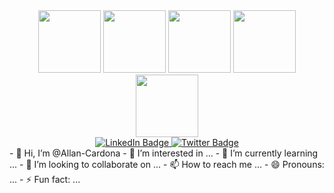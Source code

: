 <div id="header" align="center">
  <img src="https://media1.giphy.com/media/v1.Y2lkPTc5MGI3NjExcHh6dWEzNGR0MXZqb2p2emhrZG00czNuYXFqN2ZkbTZrZWw1bHFucyZlcD12MV9pbnRlcm5hbF9naWZfYnlfaWQmY3Q9cw/XAxylRMCdpbEWUAvr8/giphy.gif" width= "100" >
  <img src="https://media1.giphy.com/media/v1.Y2lkPTc5MGI3NjExMjg3MThkNnB3b211dnNkamF3Z2JnNzN3bDI2YW82dzJhZTE1aWc0eiZlcD12MV9pbnRlcm5hbF9naWZfYnlfaWQmY3Q9cw/fsEaZldNC8A1PJ3mwp/giphy.gif" width= "100" >
  <img src="https://media3.giphy.com/media/cpAGF6uxLw93uuQNNJ/giphy.gif?cid=ecf05e477dwdh6xullajtnbx7gy6h2wzierxvnxwokdydc9q&ep=v1_gifs_related&rid=giphy.gif&ct=s" width="100" border-radius:"50%"/>
  <img src="https://media2.giphy.com/media/ln7z2eWriiQAllfVcn/giphy.gif?cid=ecf05e47jybclufcvwdah9ben2wdmchdzhdg2bih5ivv70zb&ep=v1_gifs_related&rid=giphy.gif&ct=s" width= "100" >
  <img src="https://media3.giphy.com/media/eNAsjO55tPbgaor7ma/giphy.gif?cid=ecf05e47j93ctftd5kpclq5pn53mjd46c9zb60vuuu003yc7&ep=v1_gifs_related&rid=giphy.gif&ct=s" width= "100" >
</div>
<!--Div de redes sociales -->
<div id="badges" align="center">
  <a href="www.linkedin.com/in/allan-cardona-jr">
    <img src="https://img.shields.io/badge/LinkedIn-blue?style=for-the-badge&logo=linkedin&logoColor=white" alt="LinkedIn Badge"/>
  </a>
  <a href="https://twitter.com/Alan_Cdn">
    <img src="https://img.shields.io/badge/Twitter-blue?style=for-the-badge&logo=twitter&logoColor=white" alt="Twitter Badge"/>
  </a>
</div>
- 👋 Hi, I’m @Allan-Cardona
- 👀 I’m interested in ...
- 🌱 I’m currently learning ...
- 💞️ I’m looking to collaborate on ...
- 📫 How to reach me ...
- 😄 Pronouns: ...
- ⚡ Fun fact: ...

<!---
Allan-Cardona-USAC/Allan-Cardona-USAC is a ✨ special ✨ repository because its `README.md` (this file) appears on your GitHub profile.
You can click the Preview link to take a look at your changes.
--->
